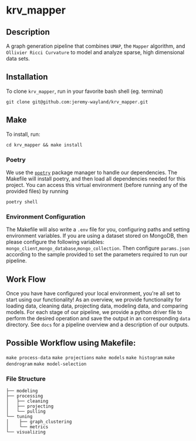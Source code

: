 # krv_mapper

## Description 
A graph generation pipeline that combines `UMAP`, the `Mapper` algorithm, and `Ollivier Ricci Curvature` to model and analyze sparse, high dimensional data sets.

## Installation

To clone `krv_mapper`, run in your favorite bash shell (eg. terminal)

```
git clone git@github.com:jeremy-wayland/krv_mapper.git
```

## Make
To install, run:
```
cd krv_mapper && make install 
```
### Poetry
We use the [`poetry`](https://python-poetry.org) package manager to handle our dependencies. 
The Makefile will install poetry, and then load all dependencies needed for this project.
You can access this virtual environment (before running any of the provided files) by running 
```
poetry shell 
```  
### Environment Configuration
The Makefile will also write a `.env` file for you, configuring paths and setting environment variables.
If you are using a dataset stored on MongoDB, then please configure the following variables: 
`mongo_client`,`mongo_database`,`mongo_collection`. Then configure `params.json` according to the sample provided
to set the parameters required to run our pipeline.


## Work Flow 

Once you have have configured your local environment, you're all set to start using our functionality! As an overview, we provide functionality for loading data, cleaning data, projecting data, modeling data, and comparing models. For each stage of our pipeline, we provide a python driver file to perform the desired operation and save the output in an corresponding `data` directory. See `docs` for a pipeline overview and a description of our outputs.

## Possible Workflow using Makefile:
`make process-data`
`make projections`
`make models`
`make histogram`
`make dendrogram`
`make model-selection`


### File Structure
```
├── modeling
├── processing
│   ├── cleaning
│   ├── projecting
│   └── pulling
└── tuning
│    ├── graph_clustering
│    └── metrics
└── visualizing
```



